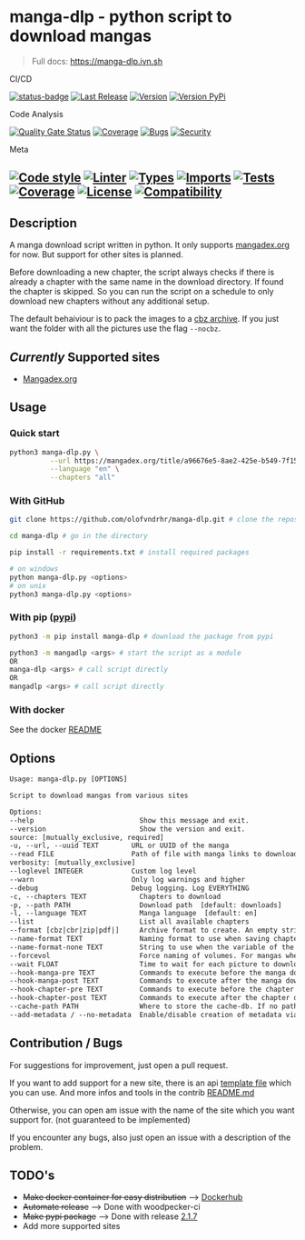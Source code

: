 # manga-dlp - python script to download mangas

> Full docs: https://manga-dlp.ivn.sh

CI/CD

[![status-badge](https://img.shields.io/drone/build/olofvndrhr/manga-dlp?label=tests&server=https%3A%2F%2Fci.44net.ch)](https://ci.44net.ch/olofvndrhr/manga-dlp)
[![Last Release](https://img.shields.io/github/release-date/olofvndrhr/manga-DLP?label=last%20release)](https://github.com/olofvndrhr/manga-dlp/releases)
[![Version](https://img.shields.io/github/v/release/olofvndrhr/manga-dlp?label=git%20release)](https://github.com/olofvndrhr/manga-dlp/releases)
[![Version PyPi](https://img.shields.io/pypi/v/manga-dlp?label=pypi%20release)](https://pypi.org/project/manga-dlp/)

Code Analysis

[![Quality Gate Status](https://sonarqube.44net.ch/api/project_badges/measure?project=olofvndrhr%3Amanga-dlp&metric=alert_status&token=f9558470580eea5b4899cf33f190eee16011346d)](https://sonarqube.44net.ch/dashboard?id=olofvndrhr%3Amanga-dlp)
[![Coverage](https://sonarqube.44net.ch/api/project_badges/measure?project=olofvndrhr%3Amanga-dlp&metric=coverage&token=f9558470580eea5b4899cf33f190eee16011346d)](https://sonarqube.44net.ch/dashboard?id=olofvndrhr%3Amanga-dlp)
[![Bugs](https://sonarqube.44net.ch/api/project_badges/measure?project=olofvndrhr%3Amanga-dlp&metric=bugs&token=f9558470580eea5b4899cf33f190eee16011346d)](https://sonarqube.44net.ch/dashboard?id=olofvndrhr%3Amanga-dlp)
[![Security](https://img.shields.io/snyk/vulnerabilities/github/olofvndrhr/manga-dlp)](https://app.snyk.io/org/olofvndrhr-t6h/project/aae9609d-a4e4-41f8-b1ac-f2561b2ad4e3)

Meta

[![Code style](https://img.shields.io/badge/code%20style-black-black)](https://github.com/psf/black)
[![Linter](https://img.shields.io/badge/linter-pylint-yellowgreen)](https://pylint.pycqa.org/en/latest/)
[![Types](https://img.shields.io/badge/types-mypy-blue)](https://github.com/python/mypy)
[![Imports](https://img.shields.io/badge/imports-isort-ef8336.svg)](https://github.com/pycqa/isort)
[![Tests](https://img.shields.io/badge/tests-pytest%20%7C%20tox-yellow)](https://github.com/pytest-dev/pytest/)
[![Coverage](https://img.shields.io/badge/coverage-coveragepy-green)](https://github.com/nedbat/coveragepy)
[![License](https://img.shields.io/badge/license-MIT-9400d3.svg)](https://snyk.io/learn/what-is-mit-license/)
[![Compatibility](https://img.shields.io/pypi/pyversions/manga-dlp)](https://pypi.org/project/manga-dlp/)
---

## Description

A manga download script written in python. It only supports [mangadex.org](https://mangadex.org/) for now. But support
for other sites is planned.

Before downloading a new chapter, the script always checks if there is already a chapter with the same name in the
download directory. If found the chapter is skipped. So you can run the script on a schedule to only download new
chapters without any additional setup.

The default behaiviour is to pack the images to a [cbz archive](https://en.wikipedia.org/wiki/Comic_book_archive). If
you just want the folder with all the pictures use the flag `--nocbz`.

## _Currently_ Supported sites

- [Mangadex.org](https://mangadex.org/)

## Usage

### Quick start

```sh
python3 manga-dlp.py \
          --url https://mangadex.org/title/a96676e5-8ae2-425e-b549-7f15dd34a6d8/komi-san-wa-komyushou-desu \
          --language "en" \
          --chapters "all"
```

### With GitHub

```sh
git clone https://github.com/olofvndrhr/manga-dlp.git # clone the repository

cd manga-dlp # go in the directory

pip install -r requirements.txt # install required packages

# on windows
python manga-dlp.py <options>
# on unix
python3 manga-dlp.py <options>
```

### With pip ([pypi](https://pypi.org/project/manga-dlp/))

```sh
python3 -m pip install manga-dlp # download the package from pypi

python3 -m mangadlp <args> # start the script as a module
OR
manga-dlp <args> # call script directly
OR
mangadlp <args> # call script directly
```

### With docker

See the docker [README](https://manga-dlp.ivn.sh/docker/)

## Options

```txt
Usage: manga-dlp.py [OPTIONS]

Script to download mangas from various sites

Options:
--help                          Show this message and exit.
--version                       Show the version and exit.
source: [mutually_exclusive, required]
-u, --url, --uuid TEXT        URL or UUID of the manga
--read FILE                   Path of file with manga links to download. One per line
verbosity: [mutually_exclusive]
--loglevel INTEGER            Custom log level
--warn                        Only log warnings and higher
--debug                       Debug logging. Log EVERYTHING
-c, --chapters TEXT             Chapters to download
-p, --path PATH                 Download path  [default: downloads]
-l, --language TEXT             Manga language  [default: en]
--list                          List all available chapters
--format [cbz|cbr|zip|pdf|]     Archive format to create. An empty string means dont archive the folder  [default: cbz]
--name-format TEXT              Naming format to use when saving chapters. See docs for more infos  [default: {default}]
--name-format-none TEXT         String to use when the variable of the custom name format is empty
--forcevol                      Force naming of volumes. For mangas where chapters reset each volume
--wait FLOAT                    Time to wait for each picture to download in seconds(float)  [default: 0.5]
--hook-manga-pre TEXT           Commands to execute before the manga download starts
--hook-manga-post TEXT          Commands to execute after the manga download finished
--hook-chapter-pre TEXT         Commands to execute before the chapter download starts
--hook-chapter-post TEXT        Commands to execute after the chapter download finished
--cache-path PATH               Where to store the cache-db. If no path is given, cache is disabled
--add-metadata / --no-metadata  Enable/disable creation of metadata via ComicInfo.xml  [default: add-metadata]
```

## Contribution / Bugs

For suggestions for improvement, just open a pull request.

If you want to add support for a new site, there is an api [template file](./contrib/api_template.py) which you can use.
And more infos and tools in the contrib [README.md](contrib/README.md)

Otherwise, you can open am issue with the name of the site which you want support for. (not guaranteed to be
implemented)

If you encounter any bugs, also just open an issue with a description of the problem.

## TODO's

- <del>Make docker container for easy distribution</del>
  --> [Dockerhub](https://hub.docker.com/repository/docker/olofvndrhr/manga-dlp)
- <del>Automate release</del>
  --> Done with woodpecker-ci
- <del>Make pypi package</del>
  --> Done with release [2.1.7](https://pypi.org/project/manga-dlp/)
- Add more supported sites
